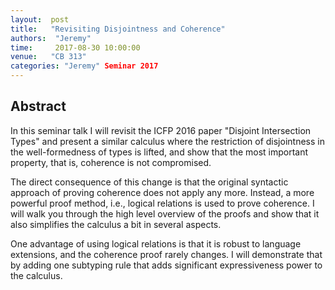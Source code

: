 ```yaml
--- 
layout:  post 
title:   "Revisiting Disjointness and Coherence"
authors:  "Jeremy"
time:     2017-08-30 10:00:00
venue:   "CB 313"
categories: "Jeremy" Seminar 2017
--- 
```

## Abstract

In this seminar talk I will revisit the ICFP 2016 paper "Disjoint
Intersection
Types" and present a similar calculus where the restriction of disjointness
in
the well-formedness of types is lifted, and show that the most important
property, that is, coherence is not compromised.

The direct consequence of this change is that the original syntactic
approach of
proving coherence does not apply any more. Instead, a more powerful proof
method, i.e., logical relations is used to prove coherence. I will walk you
through the high level overview of the proofs and show that it also
simplifies
the calculus a bit in several aspects.

One advantage of using logical relations is that it is robust to language
extensions, and the coherence proof rarely changes. I will demonstrate that
by
adding one subtyping rule that adds significant expressiveness power to the
calculus.


